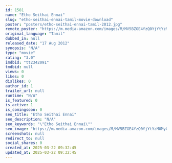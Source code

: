 ```yaml
---
id: 1581
name: "Etho Seithai Ennai"
slug: "etho-seithai-ennai-tamil-movie-download"
poster: "posters/etho-seithai-ennai-tamil-2012.jpg"
remote_poster: "https://m.media-amazon.com/images/M/MV5BZGE4YzQ0YjYtYzM0My00NWNjLTkzMjQtNjg2MjdjMGE5MWMyXkEyXkFqcGdeQXVyMjA4OTI5NDQ@._V1_SX300.jpg"
original_language: "Tamil"
dubbed_in: null
released_date: "17 Aug 2012"
synopsis: "N/A"
type: "movie"
rating: "3.0"
imdbid: "tt2342091"
tmdbid: null
views: 0
likes: 0
dislikes: 0
author_id: 1
trailer_url: null
runtime: "N/A"
is_featured: 0
is_active: 1
is_comingsoon: 0
seo_title: "Etho Seithai Ennai"
seo_description: "N/A"
seo_keywords: "\"Etho Seithai Ennai\""
seo_image: "https://m.media-amazon.com/images/M/MV5BZGE4YzQ0YjYtYzM0My00NWNjLTkzMjQtNjg2MjdjMGE5MWMyXkEyXkFqcGdeQXVyMjA4OTI5NDQ@._V1_SX300.jpg"
screenshots: null
redirect_to: null
social_shares: 0
created_at: 2025-03-22 09:32:45
updated_at: 2025-03-22 09:32:45
---
```


